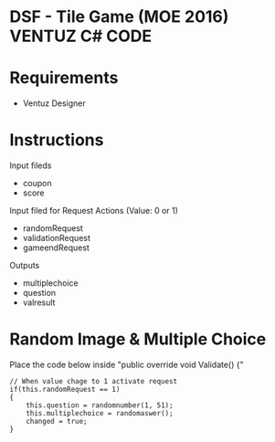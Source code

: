 # DSF - Tile Game (MOE 2016) VENTUZ C# CODE

# Requirements

- Ventuz Designer 

# Instructions

Input fileds 
  - coupon
  - score

Input filed for Request Actions (Value: 0 or 1)
  - randomRequest
  - validationRequest
  - gameendRequest

Outputs
  - multiplechoice
  - question
  - valresult
  
  
# Random Image & Multiple Choice
 
Place the code below inside "public override void Validate() {"

	// When value chage to 1 activate request
	if(this.randomRequest == 1)
	{
		this.question = randomnumber(1, 51);
		this.multiplechoice = randomaswer();
		changed = true;
	}
 


